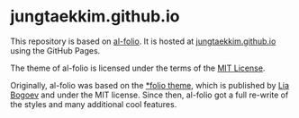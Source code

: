# jungtaekkim.github.io

This repository is based on [al-folio](https://github.com/alshedivat/al-folio).
It is hosted at [jungtaekkim.github.io](jungtaekkim.github.io) using the GitHub Pages.

The theme of al-folio is licensed under the terms of the [MIT License](LICENSE).

Originally, al-folio was based on the [\*folio theme](https://github.com/bogoli/-folio), which is published by [Lia Bogoev](https://liabogoev.com) and under the MIT license.
Since then, al-folio got a full re-write of the styles and many additional cool features.
